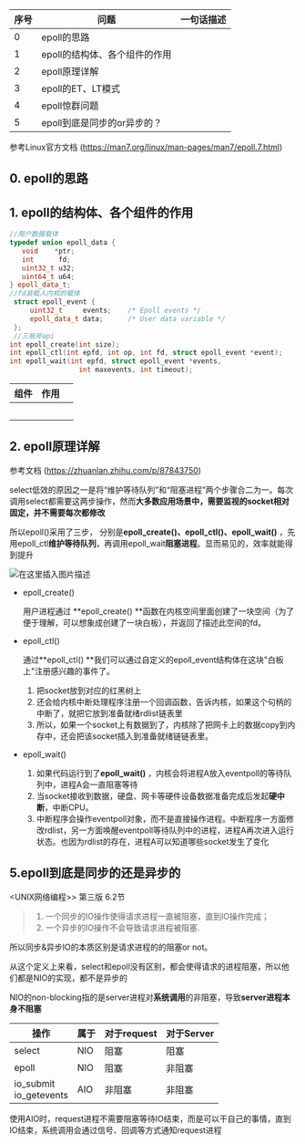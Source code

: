 | 序号 | 问题                          | 一句话描述 |
| ---- | ----------------------------- | ---------- |
| 0    | epoll的思路                   |            |
| 1    | epoll的结构体、各个组件的作用 |            |
| 2    | epoll原理详解                 |            |
| 3    | epoll的ET、LT模式             |            |
| 4    | epoll惊群问题                 |            |
| 5    | epoll到底是同步的or异步的？   |            |

参考Linux官方文档 (https://man7.org/linux/man-pages/man7/epoll.7.html)

## 0. epoll的思路





## 1. epoll的结构体、各个组件的作用

```cpp
//用户数据载体
typedef union epoll_data {
   void    *ptr;
   int      fd;
   uint32_t u32;
   uint64_t u64;
} epoll_data_t;
//fd装载入内核的载体
 struct epoll_event {
     uint32_t     events;    /* Epoll events */
     epoll_data_t data;      /* User data variable */
 };
 //三板斧api
int epoll_create(int size); 
int epoll_ctl(int epfd, int op, int fd, struct epoll_event *event);  
int epoll_wait(int epfd, struct epoll_event *events,
                 int maxevents, int timeout);
```

| 组件 | 作用 |      |
| ---- | ---- | ---- |
|      |      |      |
|      |      |      |
|      |      |      |
|      |      |      |
|      |      |      |



## 2. epoll原理详解

参考文档 (https://zhuanlan.zhihu.com/p/87843750)

select低效的原因之一是将“维护等待队列”和“阻塞进程”两个步骤合二为一。每次调用select都需要这两步操作，然而**大多数应用场景中，需要监视的socket相对固定，并不需要每次都修改**



所以epoll()采用了三步， 分别是**epoll_create()、epoll_ctl()、epoll_wait()** ，先用epoll_ctl**维护等待队列**，再调用epoll_wait**阻塞进程**。显而易见的，效率就能得到提升

![在这里插入图片描述](https://img-blog.csdnimg.cn/20200322191643279.png?x-oss-process=image/watermark,type_ZmFuZ3poZW5naGVpdGk,shadow_10,text_aHR0cHM6Ly9ibG9nLmNzZG4ubmV0L3N1bnhpYW5naHVhbmc=,size_16,color_FFFFFF,t_70)



- epoll_create()  

  用户进程通过 **epoll_create() **函数在内核空间里面创建了一块空间（为了便于理解，可以想象成创建了一块白板），并返回了描述此空间的fd。

- epoll_ctl()

  通过**epoll_ctl() **我们可以通过自定义的epoll_event结构体在这块"白板上"注册感兴趣的事件了。

  1. 把socket放到对应的红黑树上
  2. 还会给内核中断处理程序注册一个回调函数，告诉内核，如果这个句柄的中断了，就把它放到准备就绪rdlist链表里
  3. 所以，如果一个socket上有数据到了，内核除了把网卡上的数据copy到内存中，还会把该socket插入到准备就绪链链表里。

- epoll_wait()

  1. 如果代码运行到了**epoll_wait()** ，内核会将进程A放入eventpoll的等待队列中，进程A会一直阻塞等待
  2. 当socket接收到数据，硬盘、网卡等硬件设备数据准备完成后发起**硬中断**，中断CPU。
  3. 中断程序会操作eventpoll对象，而不是直接操作进程。中断程序一方面修改rdlist，另一方面唤醒eventpoll等待队列中的进程，进程A再次进入运行状态。也因为rdlist的存在，进程A可以知道哪些socket发生了变化

## 5.epoll到底是同步的还是异步的

<UNIX网络编程>> 第三版 6.2节

> 1. 一个同步的IO操作使得请求进程一直被阻塞，直到IO操作完成；
> 2. 一个异步的IO操作不会导致请求进程被阻塞.

所以同步&异步IO的本质区别是请求进程的的阻塞or not。

从这个定义上来看，select和epoll没有区别，都会使得请求的进程阻塞，所以他们都是NIO的实现，都不是异步的

NIO的non-blocking指的是server进程对**系统调用**的非阻塞，导致**server进程本身不阻塞**



| 操作                      | 属于 | 对于request | 对于Server |
| ------------------------- | ---- | ----------- | ---------- |
| select                    | NIO  | 阻塞        | 阻塞       |
| epoll                     | NIO  | 阻塞        | 非阻塞     |
| io_submit<br>io_getevents | AIO  | 非阻塞      | 非阻塞     |

使用AIO时，request进程不需要阻塞等待IO结束，而是可以干自己的事情，直到IO结束，系统调用会通过信号、回调等方式通知request进程



